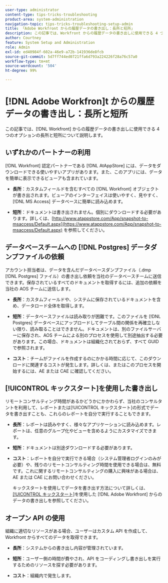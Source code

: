 ```yaml
---
user-type: administrator
content-type: tips-tricks-troubleshooting
product-area: system-administration
navigation-topic: tips-tricks-troubleshooting-setup-admin
title: 「Adobe Workfront からの履歴データの書き出し：長所と短所」
description: この記事では、Workfront からの履歴データの書き出しに使用できる 4 つのオプションの長所と短所について説明します。
author: Courtney
feature: System Setup and Administration
role: Admin
exl-id: ed40984f-602a-46e9-a72b-141936de8fcb
source-git-commit: 5d7ff744ed0721ffa6d793a224226f28a76c57a0
workflow-type: tm+mt
source-wordcount: '504'
ht-degree: 99%

---
```


# [!DNL Adobe Workfron]t からの履歴データの書き出し：長所と短所

この記事では、[!DNL Workfront] からの履歴データの書き出しに使用できる 4 つのオプションの長所と短所について説明します。

## いずれかのパートナーの利用

[!DNL Workfront] 認定パートナーである [!DNL AtAppStore] には、データをダウンロードできる使いやすいアプリがあります。また、このアプリには、データを簡単に表示できるビューアも含まれています。

* **長所**：カスタムフィールドを含むすべての [!DNL Workfront] オブジェクトが書き出されます。ビューアのインターフェイスは使いやすく、見やすく、[!DNL MS Access] データベースに簡単に読み込めます。

* **短所**：ドキュメントは書き出されません。個別にダウンロードする必要があります。詳しくは、[http://www.atappstore.com/App/snapshot-to-msaccess/Default.aspx](https://www.atappstore.com/App/snapshot-to-msaccess/Default.aspx) を参照してください。

## データベースチームへの [!DNL Postgres] データダンプファイルの依頼

アカウント担当者は、データを含んだデータベースダンプファイル（.dmp [!DNL Postgres] ファイル）の書き出し依頼を当社のデータベースチームに送信できます。保存されているすべてのドキュメントを取得するには、追加の依頼を当社の AOS チームに送信します。

* **長所**：カスタムフィールドや、システムに保存されているドキュメントを含め、データロード全体を取得します。

* **短所**：データベースファイルは読み取りが困難です。このファイルを [!DNL Postgres] データベースにアップロードしてテーブル間の関係を再確立しない限り、読み取ることはできません。ドキュメントは、別のファイルサーバーに保存され、AOS チームによる別のプロセスを使用して別途抽出する必要があります。この場合、ドキュメントは組織化されておらず、すべて GUID で参照されます。
* **コスト**：チームがファイルを作成するのにかかる時間に応じて、このダウンロードに関連するコストが発生します。詳しくは、またはこのプロセスを開始するには、AE または CAE に確認してください。

## [!UICONTROL キックスタート]を使用した書き出し

リモートコンサルティング時間があるかどうかにかかわらず、当社のコンサルタントを利用して、レポートまたは[!UICONTROL キックスタート]の形式でデータを書き出すことも、これらのレポートを自分で実行することもできます。

* **長所**：レポートは読みやすく、様々なアプリケーションに読み込めます。レポートは、任意のグループ化やビューを含めるようにカスタマイズできます。

* **短所**：ドキュメントは別途ダウンロードする必要があります。

* **コスト**：レポートを自分で実行できる場合（システム管理者ログインのみが必要）や、残りのリモートコンサルティング時間を使用できる場合は、無料です。これに関するリモートコンサルティングの購入に興味がある場合は、AE または CAE にお問い合わせください。

  キックスタートを使用してデータを書き出す方法について詳しくは、[[!UICONTROL キックスタート]](../../administration-and-setup/manage-workfront/using-kick-starts/export-data-from-wf-via-kick-starts.md)を使用した [!DNL Adobe Workfront] からのデータの書き出しを参照してください。

## オープン API の使用

組織に適切なリソースがある場合、ユーザーはカスタム API を作成して、Workfront からすべてのデータを取得できます。

* **長所**：システムからの書き出し内容が管理されています。

* **短所**：ユーザー側の時間が費やされ、API をコーディングし書き出しを実行するためのリソースを探す必要があります。

* **コスト**：組織内で発生します。
